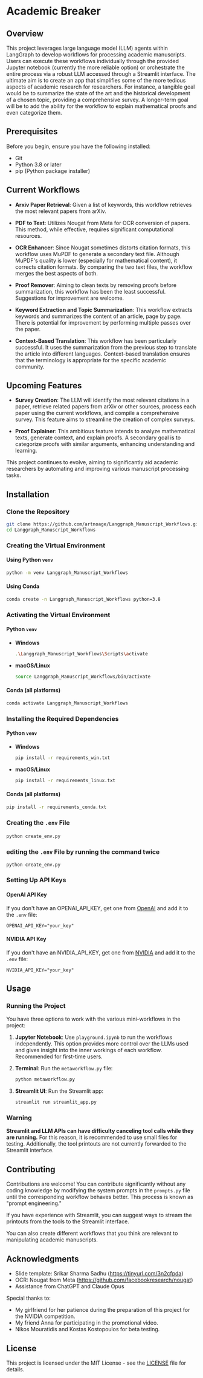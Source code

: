# Academic Breaker

## Overview

This project leverages large language model (LLM) agents within LangGraph to develop workflows for processing academic manuscripts. Users can execute these workflows individually through the provided Jupyter notebook (currently the more reliable option) or orchestrate the entire process via a robust LLM accessed through a Streamlit interface. The ultimate aim is to create an app that simplifies some of the more tedious aspects of academic research for researchers. For instance, a tangible goal would be to summarize the state of the art and the historical development of a chosen topic, providing a comprehensive survey. A longer-term goal will be to add the ability for the workflow to explain mathematical proofs and even categorize them.

## Prerequisites

Before you begin, ensure you have the following installed:

- Git
- Python 3.8 or later
- pip (Python package installer)

## Current Workflows

- **Arxiv Paper Retrieval**: Given a list of keywords, this workflow retrieves the most relevant papers from arXiv.
  
- **PDF to Text**: Utilizes Nougat from Meta for OCR conversion of papers. This method, while effective, requires significant computational resources.

- **OCR Enhancer**: Since Nougat sometimes distorts citation formats, this workflow uses MuPDF to generate a secondary text file. Although MuPDF's quality is lower (especially for mathematical content), it corrects citation formats. By comparing the two text files, the workflow merges the best aspects of both.

- **Proof Remover**: Aiming to clean texts by removing proofs before summarization, this workflow has been the least successful. Suggestions for improvement are welcome.

- **Keyword Extraction and Topic Summarization**: This workflow extracts keywords and summarizes the content of an article, page by page. There is potential for improvement by performing multiple passes over the paper.

- **Context-Based Translation**: This workflow has been particularly successful. It uses the summarization from the previous step to translate the article into different languages. Context-based translation ensures that the terminology is appropriate for the specific academic community.

## Upcoming Features

- **Survey Creation**: The LLM will identify the most relevant citations in a paper, retrieve related papers from arXiv or other sources, process each paper using the current workflows, and compile a comprehensive survey. This feature aims to streamline the creation of complex surveys.

- **Proof Explainer**: This ambitious feature intends to analyze mathematical texts, generate context, and explain proofs. A secondary goal is to categorize proofs with similar arguments, enhancing understanding and learning.

This project continues to evolve, aiming to significantly aid academic researchers by automating and improving various manuscript processing tasks.

## Installation

### Clone the Repository
```sh
git clone https://github.com/artnoage/Langgraph_Manuscript_Workflows.git
cd Langgraph_Manuscript_Workflows
```

### Creating the Virtual Environment

#### Using Python `venv`
```sh
python -m venv Langgraph_Manuscript_Workflows
```

#### Using Conda
```sh
conda create -n Langgraph_Manuscript_Workflows python=3.8
```

### Activating the Virtual Environment

#### Python `venv`
- **Windows**
    ```sh
    .\Langgraph_Manuscript_Workflows\Scripts\activate
    ```
- **macOS/Linux**
    ```sh
    source Langgraph_Manuscript_Workflows/bin/activate
    ```

#### Conda (all platforms)
```sh
conda activate Langgraph_Manuscript_Workflows
```

### Installing the Required Dependencies

#### Python `venv`
- **Windows**
    ```sh
    pip install -r requirements_win.txt
    ```
- **macOS/Linux**
    ```sh
    pip install -r requirements_linux.txt
    ```

#### Conda (all platforms)
```sh
pip install -r requirements_conda.txt
```

### Creating the `.env` File

#### 
```sh
python create_env.py
```

### editing the `.env` File by running the command twice
```sh
python create_env.py
```
### Setting Up API Keys

#### OpenAI API Key
If you don't have an OPENAI_API_KEY, get one from [OpenAI](https://platform.openai.com/account/api-keys) and add it to the `.env` file:
```env
OPENAI_API_KEY="your_key"
```

#### NVIDIA API Key
If you don't have an NVIDIA_API_KEY, get one from [NVIDIA](https://org.ngc.nvidia.com/setup) and add it to the `.env` file:
```env
NVIDIA_API_KEY="your_key"
```

## Usage

### Running the Project

You have three options to work with the various mini-workflows in the project:

1. **Jupyter Notebook**: Use `playground.ipynb` to run the workflows independently. This option provides more control over the LLMs used and gives insight into the inner workings of each workflow. Recommended for first-time users.

2. **Terminal**: Run the `metaworkflow.py` file:
   ```sh
   python metaworkflow.py
   ```

3. **Streamlit UI**: Run the Streamlit app:
   ```sh
   streamlit run streamlit_app.py
   ```

### Warning

**Streamlit and LLM APIs can have difficulty canceling tool calls while they are running.** For this reason, it is recommended to use small files for testing. Additionally, the tool printouts are not currently forwarded to the Streamlit interface.

## Contributing

Contributions are welcome! You can contribute significantly without any coding knowledge by modifying the system prompts in the `prompts.py` file until the corresponding workflow behaves better. This process is known as "prompt engineering."

If you have experience with Streamlit, you can suggest ways to stream the printouts from the tools to the Streamlit interface.

You can also create different workflows that you think are relevant to manipulating academic manuscripts.

## Acknowledgments

- Slide template: Srikar Sharma Sadhu (https://tinyurl.com/3n2cfpda)
- OCR: Nougat from Meta (https://github.com/facebookresearch/nougat)
- Assistance from ChatGPT and Claude Opus

Special thanks to:
- My girlfriend for her patience during the preparation of this project for the NVIDIA competition.
- My friend Anna for participating in the promotional video.
- Nikos Mouratidis and Kostas Kostopoulos for beta testing.

## License

This project is licensed under the MIT License - see the [LICENSE](LICENSE) file for details.